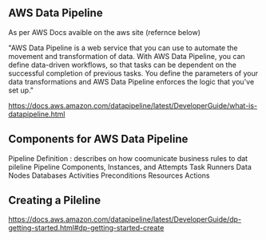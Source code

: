 ## AWS Data Pipeline
As per AWS Docs avaible on the aws site (refernce below) 

"AWS Data Pipeline is a web service that you can use to automate the movement and transformation of data. With AWS Data Pipeline, you can define data-driven workflows, so that tasks can be dependent on the successful completion of previous tasks. You define the parameters of your data transformations and AWS Data Pipeline enforces the logic that you've set up."

https://docs.aws.amazon.com/datapipeline/latest/DeveloperGuide/what-is-datapipeline.html

## Components for AWS Data Pipeline

Pipeline Definition : describes on how coomunicate business rules to dat pileline
Pipeline Components, Instances, and Attempts
Task Runners
Data Nodes
Databases
Activities
Preconditions
Resources
Actions

## Creating a Pileline

https://docs.aws.amazon.com/datapipeline/latest/DeveloperGuide/dp-getting-started.html#dp-getting-started-create
